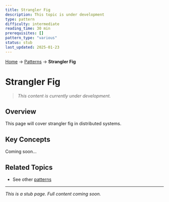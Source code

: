 ```yaml
---
title: Strangler Fig
description: This topic is under development
type: pattern
difficulty: intermediate
reading_time: 30 min
prerequisites: []
pattern_type: "various"
status: stub
last_updated: 2025-01-23
---
```


<!-- Navigation -->
[Home](../introduction/index.md) → [Patterns](index.md) → **Strangler Fig**

# Strangler Fig

> *This content is currently under development.*

## Overview

This page will cover strangler fig in distributed systems.

## Key Concepts

Coming soon...

## Related Topics

- See other [patterns](index.md)

---

*This is a stub page. Full content coming soon.*
